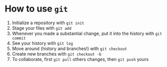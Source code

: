 # How to use `git`
1. Initialize a repository with `git init`
2. Stage your files with `git add`
3. Whenever you made a substantial change, put it into the history with `git commit`
4. See your history with `git log`
5. Move around (history and branches!) with `git checkout`
6. Create new branches with `git checkout -b`
7. To collaborate, first `git pull` others changes, then `git push` yours